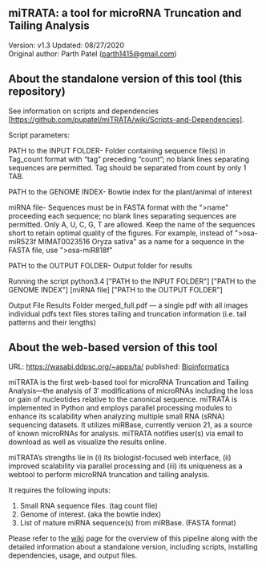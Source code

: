 miTRATA: a tool for microRNA Truncation and Tailing Analysis
---

Version: v1.3 
Updated: 08/27/2020  
Original author: Parth Patel (parth1415@gmail.com) 

About the standalone version of this tool (this repository)
--

See information on scripts and dependencies [https://github.com/pupatel/miTRATA/wiki/Scripts-and-Dependencies].

Script parameters:

PATH to the INPUT FOLDER- Folder containing sequence file(s) in Tag_count format with “tag” preceding “count”; no blank lines separating sequences are permitted. Tag should be separated from count by only 1 TAB.

PATH to the GENOME INDEX- Bowtie index for the plant/animal of interest

miRNA file- Sequences must be in FASTA format with the ">name" proceeding each sequence; no blank lines separating sequences are permitted. Only A, U, C, G, T are allowed. Keep the name of the sequences short to retain optimal quality of the figures. For example, instead of ">osa-miR523f MIMAT0023516 Oryza sativa" as a name for a sequence in the FASTA file, use ">osa-miR818f"

PATH to the OUTPUT FOLDER- Output folder for results

Running the script
python3.4 ["PATH to the INPUT FOLDER"] ["PATH to the GENOME INDEX"] [miRNA file] ["PATH to the OUTPUT FOLDER"]

Output File
Results Folder
merged_full.pdf — a single pdf with all images
individual pdfs
text files stores tailing and truncation information (i.e. tail patterns and their lengths)


About the web-based version of this tool 
--

URL:  https://wasabi.ddpsc.org/~apps/ta/
published: [Bioinformatics](https://academic.oup.com/bioinformatics/article/32/3/450/1743711) 

miTRATA is the first web-based tool for microRNA Truncation and Tailing Analysis—the analysis of 3′ modifications of microRNAs including the loss or gain of nucleotides relative to the canonical sequence. miTRATA is implemented in Python and employs parallel processing modules to enhance its scalability when analyzing multiple small RNA (sRNA) sequencing datasets. It utilizes miRBase, currently version 21, as a source of known microRNAs for analysis. miTRATA notifies user(s) via email to download as well as visualize the results online. 

miTRATA’s strengths lie in (i) its biologist-focused web interface, (ii) improved scalability via parallel processing and (iii) its uniqueness as a webtool to perform microRNA truncation and tailing analysis.

It requires the following inputs:
1. Small RNA sequence files. (tag count file)
2. Genome of interest. (aka the bowtie index)
3. List of mature miRNA sequence(s) from miRBase. (FASTA format)

Please refer to the [wiki](https://github.com/pupatel/miTRATA/wiki) page for the overview of this pipeline along with the detailed information about a standalone version, including scripts, installing dependencies, usage, and output files.
